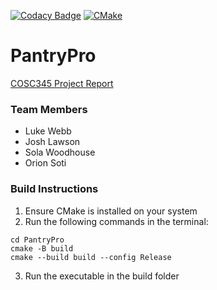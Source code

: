 [![Codacy Badge](https://api.codacy.com/project/badge/Grade/34cb985b0fc242e1944053f4e26ece79)](https://app.codacy.com/gh/DigitalDiners/PantryPro?utm_source=github.com&utm_medium=referral&utm_content=DigitalDiners/PantryPro&utm_campaign=Badge_Grade)
[![CMake](https://github.com/DigitalDiners/PantryPro/actions/workflows/cmake.yml/badge.svg)](https://github.com/DigitalDiners/PantryPro/actions/workflows/cmake.yml)
# PantryPro
[COSC345 Project Report](docs/Assignment1-Report.pdf)

 ### Team Members
- Luke Webb
- Josh Lawson
- Sola Woodhouse
- Orion Soti

### Build Instructions
1. Ensure CMake is installed on your system
2. Run the following commands in the terminal:
```
cd PantryPro
cmake -B build
cmake --build build --config Release
```
3. Run the executable in the build folder





